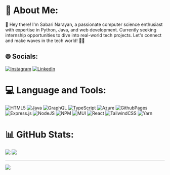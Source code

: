 # 💫 About Me:
👋 Hey there! I'm Sabari Narayan, a passionate computer science enthusiast with expertise in Python, Java, and web development. Currently seeking internship opportunities to dive into real-world tech projects. Let's connect and make waves in the tech world! 🚀🔗


## 🌐 Socials:
[![Instagram](https://img.shields.io/badge/Instagram-%23E4405F.svg?logo=Instagram&logoColor=white)](https://instagram.com/narayanasabari) 
[![LinkedIn](https://img.shields.io/badge/LinkedIn-%230077B5.svg?logo=linkedin&logoColor=white)](https://linkedin.com/in/SabariNarayana) 

# 💻 Language and Tools:
![HTML5](https://img.shields.io/badge/html5-%23E34F26.svg?style=for-the-badge&logo=html5&logoColor=white) ![Java](https://img.shields.io/badge/java-%23ED8B00.svg?style=for-the-badge&logo=openjdk&logoColor=white) ![GraphQL](https://img.shields.io/badge/-GraphQL-E10098?style=for-the-badge&logo=graphql&logoColor=white) ![TypeScript](https://img.shields.io/badge/typescript-%23007ACC.svg?style=for-the-badge&logo=typescript&logoColor=white) ![Azure](https://img.shields.io/badge/azure-%230072C6.svg?style=for-the-badge&logo=microsoftazure&logoColor=white) ![GithubPages](https://img.shields.io/badge/github%20pages-121013?style=for-the-badge&logo=github&logoColor=white) ![Express.js](https://img.shields.io/badge/express.js-%23404d59.svg?style=for-the-badge&logo=express&logoColor=%2361DAFB) ![NodeJS](https://img.shields.io/badge/node.js-6DA55F?style=for-the-badge&logo=node.js&logoColor=white) ![NPM](https://img.shields.io/badge/NPM-%23CB3837.svg?style=for-the-badge&logo=npm&logoColor=white) ![MUI](https://img.shields.io/badge/MUI-%230081CB.svg?style=for-the-badge&logo=mui&logoColor=white) ![React](https://img.shields.io/badge/react-%2320232a.svg?style=for-the-badge&logo=react&logoColor=%2361DAFB) ![TailwindCSS](https://img.shields.io/badge/tailwindcss-%2338B2AC.svg?style=for-the-badge&logo=tailwind-css&logoColor=white) ![Yarn](https://img.shields.io/badge/yarn-%232C8EBB.svg?style=for-the-badge&logo=yarn&logoColor=white)
# 📊 GitHub Stats:
![](https://github-readme-stats.vercel.app/api?username=NarayanaSabari&theme=dark&hide_border=false&include_all_commits=false&count_private=false)
![](https://github-readme-stats.vercel.app/api/top-langs/?username=NarayanaSabari&theme=dark&hide_border=false&include_all_commits=false&count_private=false&layout=compact)

---
[![](https://visitcount.itsvg.in/api?id=NarayanaSabari&icon=0&color=4)](https://visitcount.itsvg.in)

<!-- Proudly created with GPRM ( https://gprm.itsvg.in ) -->
